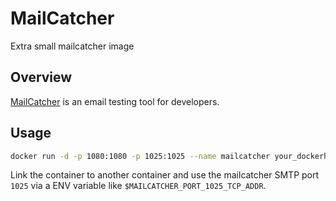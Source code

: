 # MailCatcher

Extra small mailcatcher image

## Overview

[MailCatcher](http://mailcatcher.me/) is an email testing tool for developers.

## Usage

```sh
docker run -d -p 1080:1080 -p 1025:1025 --name mailcatcher your_dockerhub_username/mailcatcher
```

Link the container to another container and use the mailcatcher SMTP port `1025` via a ENV variable like `$MAILCATCHER_PORT_1025_TCP_ADDR`.